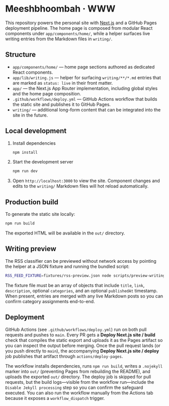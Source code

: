 # Meeshbhoombah · WWW

This repository powers the personal site with [Next.js](https://nextjs.org/) and a GitHub Pages deployment pipeline. The home page is composed from modular React components under `app/components/home/`, while a helper surfaces live writing entries from the Markdown files in `writing/`.

## Structure
- `app/components/home/` — home page sections authored as dedicated React components.
- `app/lib/writing.js` — helper for surfacing `writing/**/*.md` entries that are marked as `status: live` in their front matter.
- `app/` — the Next.js App Router implementation, including global styles and the home page composition.
- `.github/workflows/deploy.yml` — GitHub Actions workflow that builds the static site and publishes it to GitHub Pages.
- `writing/` — additional long-form content that can be integrated into the site in the future.

## Local development
1. Install dependencies
   ```bash
   npm install
   ```
2. Start the development server
   ```bash
   npm run dev
   ```
3. Open `http://localhost:3000` to view the site. Component changes and edits to the `writing/` Markdown files will hot reload automatically.

## Production build
To generate the static site locally:
```bash
npm run build
```
The exported HTML will be available in the `out/` directory.

## Writing preview
The RSS classifier can be previewed without network access by pointing the helper at a JSON fixture and running the bundled script:

```bash
RSS_FEED_FIXTURE=fixtures/rss-preview.json node scripts/preview-writing.mjs
```

The fixture file must be an array of objects that include `title`, `link`, `description`, optional `categories`, and an optional `publishedAt` timestamp. When present, entries are merged with any live Markdown posts so you can confirm category assignments end-to-end.

## Deployment
GitHub Actions (see `.github/workflows/deploy.yml`) run on both pull requests and pushes to `main`. Every PR gets a **Deploy Next.js site / build** check that compiles the static export and uploads it as the Pages artifact so you can inspect the output before merging. Once the pull request lands (or you push directly to `main`), the accompanying **Deploy Next.js site / deploy** job publishes that artifact through `actions/deploy-pages`.

The workflow installs dependencies, runs `npm run build`, writes a `.nojekyll` marker into `out/` (preventing Pages from rebuilding the README), and uploads the exported `out/` directory. The deploy job is skipped for pull requests, but the build logs—visible from the workflow run—include the `Disable Jekyll processing` step so you can confirm the safeguard executed. You can also run the workflow manually from the Actions tab because it exposes a `workflow_dispatch` trigger.
